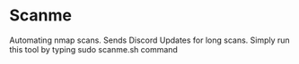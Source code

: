 # Scanme
Automating nmap scans. Sends Discord Updates for long scans.
Simply run this tool by typing sudo scanme.sh command 
